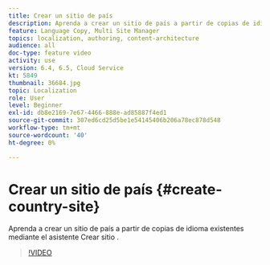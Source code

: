 ```yaml
---
title: Crear un sitio de país
description: Aprenda a crear un sitio de país a partir de copias de idioma existentes mediante el asistente Crear sitio .
feature: Language Copy, Multi Site Manager
topics: localization, authoring, content-architecture
audience: all
doc-type: feature video
activity: use
version: 6.4, 6.5, Cloud Service
kt: 5849
thumbnail: 36684.jpg
topic: Localization
role: User
level: Beginner
exl-id: db8e2169-7e67-4466-888e-ad85887f4ed1
source-git-commit: 307ed6cd25d5be1e54145406b206a78ec878d548
workflow-type: tm+mt
source-wordcount: '40'
ht-degree: 0%

---
```


# Crear un sitio de país {#create-country-site}

Aprenda a crear un sitio de país a partir de copias de idioma existentes mediante el asistente Crear sitio .

>[!VIDEO](https://video.tv.adobe.com/v/36684?quality=12&learn=on)
